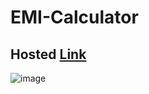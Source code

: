 # EMI-Calculator
## Hosted [Link](https://emi-calculator-ruddy.vercel.app/)

![image](https://github.com/Mayankkatheriya/EMI-Calculator/assets/128832286/205ff9fe-8e6a-4185-b25b-fbc1045879bf)

